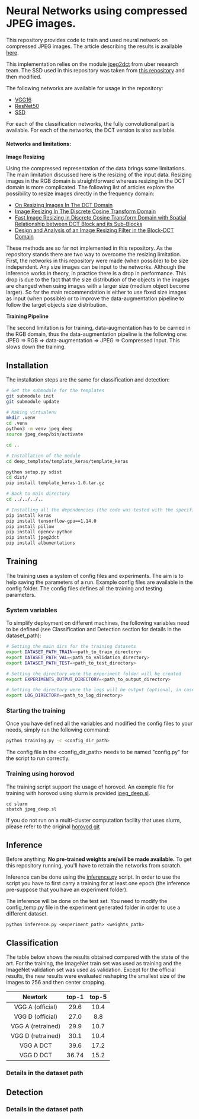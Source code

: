 # Neural Networks using compressed JPEG images.

This repository provides code to train and used neural network on compressed JPEG images. The article describing the results is available [here](https://arxiv.org/abs/1904.08408).

This implementation relies on the module [jpeg2dct](https://github.com/uber-research/jpeg2dct) from uber research team. The SSD used in this repository was taken from [this repository](https://github.com/pierluigiferrari/ssd_keras) and then modified.

The following networks are available for usage in the repository:

- [VGG16](https://arxiv.org/abs/1409.1556)
- [ResNet50](https://arxiv.org/abs/1512.03385)
- [SSD](https://arxiv.org/abs/1512.02325)

For each of the classification networks, the fully convolutional part is available.
For each of the networks, the DCT version is also available.

#### Networks and limitations:

**Image Resizing**

Using the compressed representation of the data brings some limitations. The main limitation discussed here is the resizing of the input data. Resizing images in the RGB domain is straightforward whereas resizing in the DCT domain is more complicated. The following list of articles explore the possibility to resize images directly in the frequency domain:

- [On Resizing Images In The DCT Domain](https://ieeexplore.ieee.org/document/1421685)
- [Image Resizing In The Discrete Cosine Transform Domain](https://ieeexplore.ieee.org/document/537460)
- [Fast Image Resizing in Discrete Cosine Transform Domain with Spatial Relationship between DCT Block and its Sub-Blocks](https://ieeexplore.ieee.org/document/4590237)
- [Design and Analysis of an Image Resizing Filter in the Block-DCT Domain](https://www.researchgate.net/publication/3308607_Design_and_Analysis_of_an_Image_Resizing_Filter_in_the_Block-DCT_Domain)


These methods are so far not implemented in this repository. As the repository stands there are two way to overcome the resizing limitation. First, the networks in this repository were made (when possible) to be size independent. Any size images can be input to the networks. Although the inference works in theory, in practice there is a drop in performance. This drop is due to the fact that the size distribution of the objects in the images are changed when using images with a larger size (medium object become larger). So far the main recommendation is either to use fixed size images as input (when possible) or to improve the data-augmentation pipeline to follow the target objects size distribution.

**Training Pipeline**

The second limitation is for training, data-augmentation has to be carried in the RGB domain, thus the data-augmentation pipeline is the following one: JPEG => RGB => data-augmentation => JPEG => Compressed Input. This slows down the training.

## Installation

The installation steps are the same for classification and detection:

```bash
# Get the submodule for the templates
git submodule init
git submodule update

# Making virtualenv
mkdir .venv
cd .venv
python3 -m venv jpeg_deep
source jpeg_deep/bin/activate

cd ..

# Installation of the module
cd deep_template/template_keras/template_keras

python setup.py sdist
cd dist/
pip install template_keras-1.0.tar.gz

# Back to main directory
cd ../../../..

# Installing all the dependencies (the code was tested with the specified version numbers)
pip install keras
pip install tensorflow-gpu==1.14.0
pip install pillow
pip install opencv-python
pip install jpeg2dct
pip install albumentations
```

## Training

The training uses a system of config files and experiments. The aim is to help saving the parameters of a run.
Example config files are available in the config folder. The config files defines all the training and testing parameters. 

### System variables

To simplify deployment on different machines, the following variables need to be defined (see Classification and Detection section for details in the dataset_path):

```bash
# Setting the main dirs for the training datasets
export DATASET_PATH_TRAIN=<path_to_train_directory>
export DATASET_PATH_VAL=<path_to_validation_directory>
export DATASET_PATH_TEST=<path_to_test_directory>

# Setting the directory were the experiment folder will be created
export EXPERIMENTS_OUTPUT_DIRECTORY=<path_to_output_directory>

# Setting the directory were the logs will be output (optional, in case you use slurm)
export LOG_DIRECTORY=<path_to_log_directory>
```

### Starting the training

Once you have defined all the variables and modified the config files to your needs, simply run the following command:

```bash
python training.py -c <config_dir_path>
```

The config file in the <config_dir_path> needs to be named "config.py" for the script to run correctly.

### Training using horovod

The training script support the usage of horovod. An exemple file for training with horovod using slurm is provided [jpeg_deep.sl](slurm/jpeg_deep.sl).

```
cd slurm
sbatch jpeg_deep.sl
```

If you do not run on a multi-cluster computation facility that uses slurm, please refer to the original [horovod git](https://github.com/horovod/horovod)

## Inference

Before anything: **No pre-trained weights are/will be made available.** To get this repository running, you'll have to retrain the networks from scratch.

Inference can be done using the [inference.py](inference.py) script. In order to use the script you have to first carry a training for at least one epoch (the inference pre-suppose that you have an experiment folder).

The inference will be done on the test set. You need to modify the config_temp.py file in the experiment generated folder in order to use a different dataset.

```
python inference.py <experiment_path> <weights_path>
```

## Classification

The table below shows the results obtained compared with the state of the art. For the training, the ImageNet train set was used as training and the ImageNet validation set was used as validation. Except for the official results, the new results were evaluated reshaping the smallest size of the images to 256 and then center cropping.

| Newtork | top-1 | top-5 |
|:-:|:-:|:-:|
| VGG A (official) | 29.6 | 10.4 |
| VGG D (official) | 27.0 | 8.8 |
| VGG A (retrained) | 29.9 | 10.7 |
| VGG D (retrained) | 30.1 | 10.4 |
| VGG A DCT | 39.6 | 17.2 |
| VGG D DCT | 36.74 | 15.2 |

### Details in the dataset path

## Detection

### Details in the dataset path
